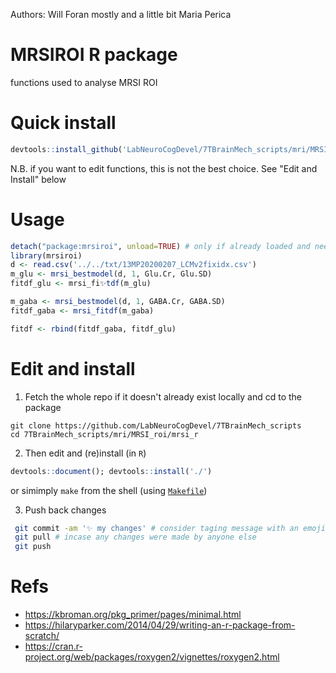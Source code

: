 Authors: Will Foran mostly and a little bit Maria Perica
# MRSIROI R package
functions used to analyse MRSI ROI

# Quick install
```R
devtools::install_github('LabNeuroCogDevel/7TBrainMech_scripts/mri/MRSI_roi/mrsi_r')
```

N.B. if you want to edit functions, this is not the best choice. See "Edit and Install"  below

# Usage

```R
detach("package:mrsiroi", unload=TRUE) # only if already loaded and need new changes
library(mrsiroi)
d <- read.csv('../../txt/13MP20200207_LCMv2fixidx.csv')
m_glu <- mrsi_bestmodel(d, 1, Glu.Cr, Glu.SD)
fitdf_glu <- mrsi_fi✨tdf(m_glu)

m_gaba <- mrsi_bestmodel(d, 1, GABA.Cr, GABA.SD)
fitdf_gaba <- mrsi_fitdf(m_gaba)

fitdf <- rbind(fitdf_gaba, fitdf_glu)
```

# Edit and install

  1. Fetch the whole repo if it doesn't already exist locally and cd to the package
   ```base
   git clone https://github.com/LabNeuroCogDevel/7TBrainMech_scripts
   cd 7TBrainMech_scripts/mri/MRSI_roi/mrsi_r
   ```

  2.  Then edit and (re)install (in `R`)
   ```R
   devtools::document(); devtools::install('./')
   ```
   or simimply `make` from the shell (using [`Makefile`](./Makefile))

  3. Push back changes
   ```bash
    git commit -am '✨ my changes' # consider taging message with an emoji: https://gitmoji.carloscuesta.me/
    git pull # incase any changes were made by anyone else
    git push
   ```


# Refs
* https://kbroman.org/pkg_primer/pages/minimal.html
* https://hilaryparker.com/2014/04/29/writing-an-r-package-from-scratch/
* https://cran.r-project.org/web/packages/roxygen2/vignettes/roxygen2.html
